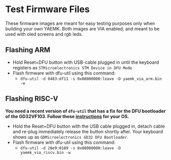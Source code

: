 <!--
SPDX-FileCopyrightText: 2021 Stefan Kerkmann <karlk90@pm.me>

SPDX-License-Identifier: CC-BY-SA-4.0
-->

# Test Firmware Files

These firmware images are meant for easy testing purposes
only when building your own YAEMK.
Both images are VIA enabled,
and meant to be used with oled screens and rgb leds.

## Flashing ARM

* Hold Reset+DFU button with USB-cable plugged in
  until the keyboard registers as `STMicroelectronics STM Device in DFU Mode`
* Flash firmware with dfu-util using this command:
  * `dfu-util -d 0483:df11 -s 0x08000000:leave -D yaemk_via_arm.bin -w`

## Flashing RISC-V

**You need a recent version of `dfu-util`
that has a fix for the DFU bootloader of the GD32VF103.
Follow these [instructions](
http://dfu-util.sourceforge.net/build.html) for your OS.**

* Hold the Reset+DFU button with the USB cable plugged in,
  detach cable and re-plug immediately release the button shortly after.
  Your keyboard shows up as `GDMicroelectronics GD32 DFU Bootloader`.
* Flash firmware with dfu-util using this command:
  * `dfu-util -d 28e9:0189 -s 0x08000000:leave -D yaemk_via_riscv.bin -w`
